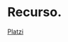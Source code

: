 # Recurso.
[Platzi](https://platzi.com/clases/3223-pensamiento-logico-lenguajes/51029-que-es-un-lenguaje-de-programacion-como-aprenderlo/)

